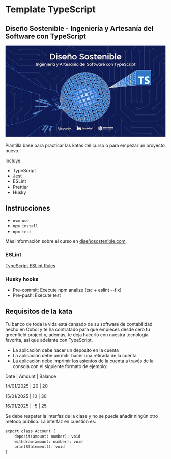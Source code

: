 # Template TypeScript
## Diseño Sostenible - Ingeniería y Artesanía del Software con TypeScript
![Diseño Sostenible](coverds.png)

Plantilla base para practicar las katas del curso o para empezar un proyecto nuevo.

Incluye:
* TypeScript
* Jest
* ESLint
* Prettier
* Husky

## Instrucciones
* `nvm use`
* `npm install`
* `npm test`

Más información sobre el curso en [diseñosostenible.com](https://diseñosostenible.com).

### ESLint
[TypeScript ESLint Rules](https://github.com/typescript-eslint/typescript-eslint/tree/master/packages/eslint-plugin)

### Husky hooks
* Pre-commit: Execute npm analize (tsc + eslint --fix)
* Pre-push: Execute test

## Requisitos de la kata

Tu banco de toda la vida está cansado de su software de contabilidad hecho en Cobol y te ha contratado para que empieces desde cero tu greenfield project y, además, te deja hacerlo con nuestra tecnología favorita, así que adelante con TypeScript.

* La aplicación debe hacer un depósito en la cuenta
* La aplicación debe permitir hacer una retirada de la cuenta
* La aplicación debe imprimir los asientos de la cuenta a través de la consola con el siguiente formato de ejemplo:

Date | Amount | Balance

14/01/2025 | 20 | 20

15/01/2025 | 10 | 30

16/01/2025 | -5 | 25

Se debe respetar la interfaz de la clase y no se puede añadir ningún otro método público. La interfaz en cuestión es:

```
export class Account {
    deposit(amount: number): void
    withdraw(amount: number): void
    printStatement(): void
}

```

